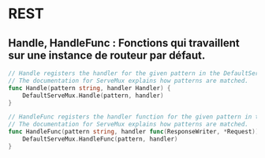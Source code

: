 <!-- .slide: class="with-code-bg-dark" -->

# REST

## Handle, HandleFunc : Fonctions qui travaillent sur une instance de routeur par défaut.

```go
// Handle registers the handler for the given pattern in the DefaultServeMux.
// The documentation for ServeMux explains how patterns are matched.
func Handle(pattern string, handler Handler) {
    DefaultServeMux.Handle(pattern, handler)
}

// HandleFunc registers the handler function for the given pattern in the DefaultServeMux.
// The documentation for ServeMux explains how patterns are matched.
func HandleFunc(pattern string, handler func(ResponseWriter, *Request)) {
    DefaultServeMux.HandleFunc(pattern, handler)
}
```
